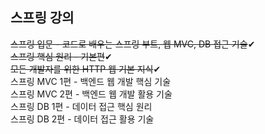 
<h2>스프링 강의<br></h2>

<del>스프링 입문 - 코드로 배우는 스프링 부트, 웹 MVC, DB 접근 기술</del>✔ <br>
<del>스프링 핵심 원리 - 기본편</del>✔<br>
<del>모든 개발자를 위한 HTTP 웹 기본 지식</del>✔<br>
스프링 MVC 1편 - 백엔드 웹 개발 핵심 기술<br>
스프링 MVC 2편 - 백엔드 웹 개발 활용 기술<br>
스프링 DB 1편 - 데이터 접근 핵심 원리<br>
스프링 DB 2편 - 데이터 접근 활용 기술<br>
